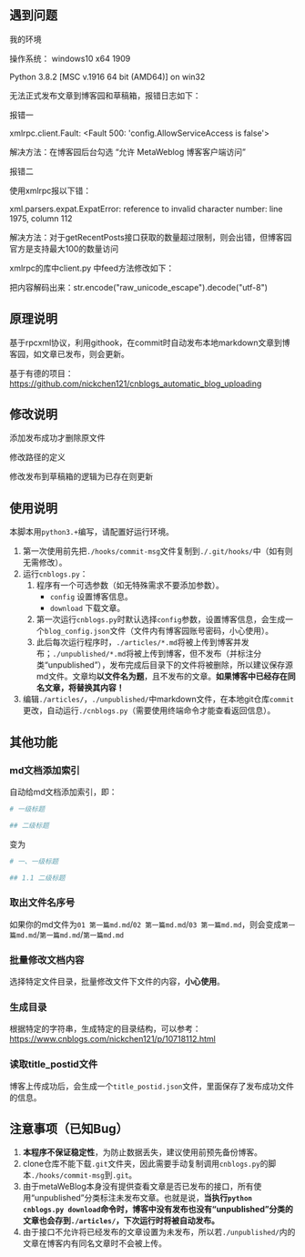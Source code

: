 ## 遇到问题

我的环境

操作系统： windows10 x64 1909

Python 3.8.2  [MSC v.1916 64 bit (AMD64)] on win32

无法正式发布文章到博客园和草稿箱，报错日志如下：

报错一

xmlrpc.client.Fault: <Fault 500: 'config.AllowServiceAccess is false'>

解决方法：在博客园后台勾选 “允许 MetaWeblog 博客客户端访问”

报错二

使用xmlrpc报以下错：

xml.parsers.expat.ExpatError: reference to invalid character number: line 1975, column 112

解决方法：对于getRecentPosts接口获取的数量超过限制，则会出错，但博客园官方是支持最大100的数量访问

xmlrpc的库中client.py 中feed方法修改如下：

把内容解码出来：str.encode("raw_unicode_escape").decode("utf-8")



## 原理说明

基于rpcxml协议，利用githook，在commit时自动发布本地markdown文章到博客园，如文章已发布，则会更新。


基于有德的项目：<a target='_blank' href='https://github.com/nickchen121/cnblogs_automatic_blog_uploading'>https://github.com/nickchen121/cnblogs_automatic_blog_uploading</a>

## 修改说明

添加发布成功才删除原文件

修改路径的定义

修改发布到草稿箱的逻辑为已存在则更新



## 使用说明

本脚本用`python3.+`编写，请配置好运行环境。

1. 第一次使用前先把`./hooks/commit-msg`文件复制到`./.git/hooks/`中（如有则无需修改）。
2. 运行`cnblogs.py`：
    1. 程序有一个可选参数（如无特殊需求不要添加参数）。
        - `config` 设置博客信息。
        - `download` 下载文章。
    2. 第一次运行`cnblogs.py`时默认选择`config`参数，设置博客信息，会生成一个`blog_config.json`文件（文件内有博客园账号密码，小心使用）。
    3. 此后每次运行程序时，`./articles/*.md`将被上传到博客并发布；`./unpublished/*.md`将被上传到博客，但不发布（并标注分类“unpublished”），发布完成后目录下的文件将被删除，所以建议保存源md文件。文章均**以文件名为题**，且不发布的文章。**如果博客中已经存在同名文章，将替换其内容！**
3. 编辑`./articles/`，`./unpublished/`中markdown文件，在本地git仓库`commit`更改，自动运行`./cnblogs.py`（需要使用终端命令才能查看返回信息）。

## 其他功能

### md文档添加索引

自动给md文档添加索引，即：

```python
# 一级标题

## 二级标题
```
变为

```python
# 一、一级标题

## 1.1 二级标题
```

### 取出文件名序号

如果你的md文件为`01 第一篇md.md`/`02 第一篇md.md`/`03 第一篇md.md`，则会变成`第一篇md.md`/`第一篇md.md`/`第一篇md.md`

### 批量修改文档内容

选择特定文件目录，批量修改文件下文件的内容，**小心使用**。



### 生成目录

根据特定的字符串，生成特定的目录结构，可以参考：<a target='_blank' href='https://www.cnblogs.com/nickchen121/p/10718112.html'>https://www.cnblogs.com/nickchen121/p/10718112.html</a>



### 读取title_postid文件

博客上传成功后，会生成一个`title_postid.json`文件，里面保存了发布成功文件的信息。



## 注意事项（已知Bug）

1. **本程序不保证稳定性**，为防止数据丢失，建议使用前预先备份博客。
2. clone仓库不能下载`.git`文件夹，因此需要手动复制调用`cnblogs.py`的脚本`./hooks/commit-msg`到`.git`。
3. 由于metaWeBlog本身没有提供查看文章是否已发布的接口，所有使用“unpublished”分类标注未发布文章。也就是说，**当执行`python cnblogs.py download`命令时，博客中没有发布也没有“unpublished”分类的文章也会存到`./articles/`，下次运行时将被自动发布。**
4. 由于接口不允许将已经发布的文章设置为未发布，所以若`./unpublished/`内的文章在博客内有同名文章时不会被上传。

